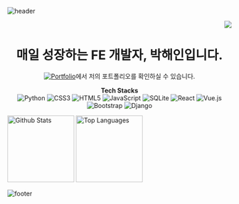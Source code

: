 ![header](https://capsule-render.vercel.app/api?type=waving&color=gradient&section=header&customColorList=17)
<div align="right">
  <a href="https://hits.seeyoufarm.com"><img src="https://hits.seeyoufarm.com/api/count/incr/badge.svg?url=https%3A%2F%2Fgithub.com%2Fhaiyinde&count_bg=%234CB050&title_bg=%23000000&icon=&icon_color=%23E7E7E7&title=hits&edge_flat=false"/></a>
</div>
<div align="center">
  <h1> 매일 성장하는 FE 개발자, 박해인입니다. </h1>
  <a href="https://www.notion.so/haeinpark/FE-3c9e87d32e154517a6f675390796920f" target="_blank"><img alt="Portfolio" src="https://img.shields.io/badge/portfolio-4CB050?style=flat&logo=Gumtree&logoColor=white"/></a>에서 저의 포트폴리오를 확인하실 수 있습니다.


  <strong>Tech Stacks</strong><br/>
  <img alt="Python" src="https://img.shields.io/badge/Python-3766AB?style=flat-square&logo=Python&logoColor=white"/>
  <img alt="CSS3" src="https://img.shields.io/badge/CSS3-%231572B6.svg?style=flat-square&logo=css3&logoColor=white"/>
  <img alt="HTML5" src="https://img.shields.io/badge/HTML5-%23E34F26.svg?style=flat-square&logo=html5&logoColor=white"/>
  <img alt="JavaScript" src="https://img.shields.io/badge/Javascript-ffb13b?style=flat-square&logo=javascript&logoColor=white"/>
  <img alt="SQLite" src ="https://img.shields.io/badge/sqlite-%2307405e.svg?style=flat-square&logo=sqlite&logoColor=white"/>
  <img alt="React" src="https://img.shields.io/badge/React-61DAFB?style=flat-square&logo=react&logoColor=black">
  <img alt="Vue.js" src="https://img.shields.io/badge/Vue.js-4FC08D?style=flat-square&logo=vue.js&logoColor=white">
  <img alt="Bootstrap" src="https://img.shields.io/badge/Bootstrap-%23563D7C.svg?style=flat-square&logo=bootstrap&logoColor=white"/>
  <img alt="Django" src="https://img.shields.io/badge/Django-%23092E20.svg?style=flat-square&logo=django&logoColor=white"/>

  <div align="left">
    <img src="https://github-readme-stats.vercel.app/api?username=haiyinde&count_private=true&show_icons=true&theme=vue" alt="Github Stats" height="150px" />
  <img src="https://github-readme-stats.vercel.app/api/top-langs/?username=haiyinde&layout=compact&hide=java" alt="Top Languages" height="150px" />

  </div>

</div>

![footer](https://capsule-render.vercel.app/api?type=waving&color=gradient&section=footer&customColorList=17)
